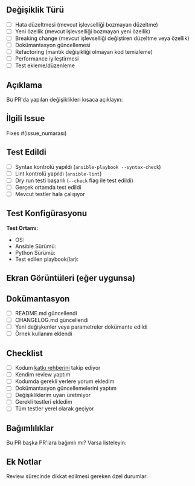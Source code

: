 ## Değişiklik Türü
<!-- İlgili kutucukları işaretleyin -->
- [ ] Hata düzeltmesi (mevcut işlevselliği bozmayan düzeltme)
- [ ] Yeni özellik (mevcut işlevselliği bozmayan yeni özellik)
- [ ] Breaking change (mevcut işlevselliği değiştiren düzeltme veya özellik)
- [ ] Dokümantasyon güncellemesi
- [ ] Refactoring (mantık değişikliği olmayan kod temizleme)
- [ ] Performance iyileştirmesi
- [ ] Test ekleme/düzenleme

## Açıklama
Bu PR'da yapılan değişiklikleri kısaca açıklayın:

## İlgili Issue
<!-- Issue numarasını belirtin -->
Fixes #(issue_numarası)

## Test Edildi
<!-- Test ettiğiniz durumları işaretleyin -->
- [ ] Syntax kontrolü yapıldı (`ansible-playbook --syntax-check`)
- [ ] Lint kontrolü yapıldı (`ansible-lint`)
- [ ] Dry run testi başarılı (`--check` flag ile test edildi)
- [ ] Gerçek ortamda test edildi
- [ ] Mevcut testler hala çalışıyor

## Test Konfigürasyonu
**Test Ortamı:**
- OS: 
- Ansible Sürümü: 
- Python Sürümü: 
- Test edilen playbook(lar): 

## Ekran Görüntüleri (eğer uygunsa)
<!-- Değişikliklerinizi gösteren ekran görüntüleri ekleyin -->

## Dokümantasyon
<!-- Dokümantasyon güncellemeleri gerekli mi? -->
- [ ] README.md güncellendi
- [ ] CHANGELOG.md güncellendi
- [ ] Yeni değişkenler veya parametreler dokümante edildi
- [ ] Örnek kullanım eklendi

## Checklist
<!-- Tüm kutucukları işaretleyin -->
- [ ] Kodum [katkı rehberini](CONTRIBUTING.md) takip ediyor
- [ ] Kendim review yaptım
- [ ] Kodumda gerekli yerlere yorum ekledim
- [ ] Dokümantasyon güncellemelerini yaptım
- [ ] Değişikliklerim uyarı üretmiyor
- [ ] Gerekli testleri ekledim
- [ ] Tüm testler yerel olarak geçiyor

## Bağımlılıklar
Bu PR başka PR'lara bağımlı mı? Varsa listeleyin:

## Ek Notlar
Review sürecinde dikkat edilmesi gereken özel durumlar:
